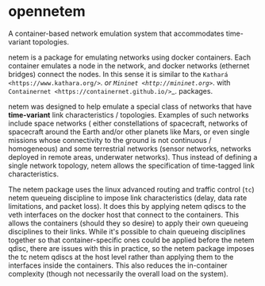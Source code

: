 # opennetem
A container-based network emulation system that accommodates time-variant topologies.

netem is a package for emulating networks using docker containers.  Each container
emulates a node in the network, and docker networks (ethernet bridges) connect
the nodes.  In this sense it is similar to the `Kathará <https://www.kathara.org/>`_.
or `Mininet <http://mininet.org>`_. with
`Containernet <https://containernet.github.io/>`_.  packages.

netem was designed to help emulate a special class of networks that have **time-variant**
link characteristics / topologies.  Examples of such networks include space networks (
either constellations of spacecraft, networks of spacecraft around the Earth and/or
other planets like Mars, or even single missions whose connectivity to the ground
is not continuous / homogeneous) and some terrestrial networks (sensor networks, networks
deployed in remote areas, underwater networks).  Thus instead of defining a single network topology,
netem allows the specification of time-tagged link characteristics.

The netem package uses the linux advanced routing and traffic control (`tc`) netem queueing
discipline to impose link characteristics (delay, data rate limitations, and packet
loss).  It does this by applying netem qdiscs to the veth interfaces on the docker
host that connect to the containers.  This allows the containers (should they so
desire) to apply their own queueing disciplines to their links.  While it's possible
to chain queueing disciplines together so that container-specific ones could be
applied before the netem qdisc, there are issues with this in practice, so the netem
package imposes the tc netem qdiscs at the host level rather than applying them to
the interfaces inside the containers.  This also reduces the in-container complexity
(though not necessarily the overall load on the system).
